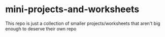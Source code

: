 # mini-projects-and-worksheets
This repo is just a collection of smaller projects/worksheets that aren't big enough to deserve their own repo
